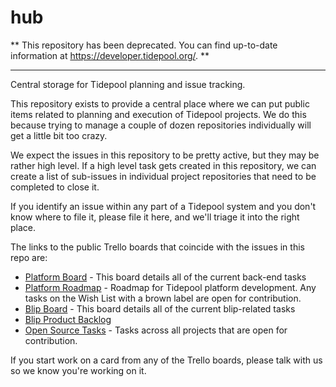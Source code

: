 hub
===

** This repository has been deprecated. You can find up-to-date information at https://developer.tidepool.org/. **

---
Central storage for Tidepool planning and issue tracking.

This repository exists to provide a central place where we can put public items related to planning and execution of Tidepool projects. We do this because trying to manage a couple of dozen repositories individually will get a little bit too crazy.

We expect the issues in this repository to be pretty active, but they may be rather high level. If a high level task gets created in this repository, we can create a list of sub-issues in individual project repositories that need to be completed to close it.

If you identify an issue within any part of a Tidepool system and you don't know where to file it, please file it here, and we'll triage it into the right place.

The links to the public Trello boards that coincide with the issues in this repo are:
* [Platform Board](https://trello.com/b/xLF1XmeQ/platform) - This board details all of the current back-end tasks
* [Platform Roadmap](https://trello.com/b/48QNdfoh/platform-roadmap) - Roadmap for Tidepool platform development. Any tasks on the Wish List with a brown label are open for contribution.
* [Blip Board](https://trello.com/b/GPadCYvP/blip) - This board details all of the current blip-related tasks
* [Blip Product Backlog](https://trello.com/b/iKydvoiJ/blip-product-backlog) 
* [Open Source Tasks](https://trello.com/b/uTNKzwka/open-source-tasks) - Tasks across all projects that are open for contribution.

If you start work on a card from any of the Trello boards, please talk with us so we know you're working on it.
